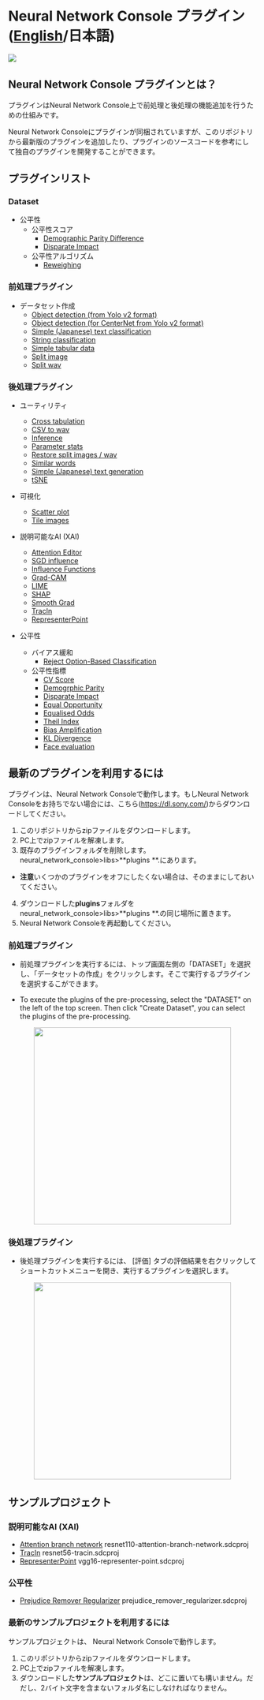 # Neural Network Console プラグイン \([English](README.md)/日本語\)


![](./img/plugin.png)

## Neural Network Console プラグインとは？
プラグインはNeural Network Console上で前処理と後処理の機能追加を行うための仕組みです。

Neural Network Consoleにプラグインが同梱されていますが、このリポジトリ
から最新版のプラグインを追加したり、プラグインのソースコードを参考にし
て独自のプラグインを開発することができます。

## プラグインリスト
###  Dataset
* 公平性
    * 公平性スコア
        * [Demographic Parity Difference](./manuals/ja/Dataset/Fairness/Evaluation/demographic_parity.rst)
        * [Disparate Impact](./manuals/ja/Dataset/Fairness/Evaluation/disparate_impact.rst)
    * 公平性アルゴリズム
        * [Reweighing](./manuals/ja/Dataset/Fairness/Bias_Mitigation/Reweighing.rst)


###  前処理プラグイン
* データセット作成
    * [Object detection (from Yolo v2 format)](./manuals/ja/Pre_Process/Create_Dataset/ObjectDetection.rst)
    * [Object detection (for CenterNet from Yolo v2 format)](./manuals/ja/Pre_Process/Create_Dataset/ObjectDetection_CenterNet.rst)
    * [Simple (Japanese) text classification](./manuals/ja/Pre_Process/Create_Dataset/SimpleTextClassification.rst)
    * [String classification](./manuals/ja/Pre_Process/Create_Dataset/StringClassification.rst)
    * [Simple tabular data](./manuals/ja/Pre_Process/Create_Dataset/SimpleTabularDataset.rst)
    * [Split image](./manuals/ja/Pre_Process/Create_Dataset/SplitImage.rst)
    * [Split wav](./manuals/ja/Pre_Process/Create_Dataset/SplitWav.rst)

###  後処理プラグイン
* ユーティリティ
    * [Cross tabulation](./manuals/ja/Post_Process/Utils/CrossTabulation.rst)
    * [CSV to wav](./manuals/ja/Post_Process/Utils/CSVtoWAV.rst)
    * [Inference](./manuals/ja/Post_Process/Utils/Inference.rst)
    * [Parameter stats](./manuals/ja/Post_Process/Utils/ParameterStats.rst)
    * [Restore split images / wav](./manuals/ja/Post_Process/Utils/RestoreSplitImageWav.rst)
    * [Similar words](./manuals/ja/Post_Process/Utils/SimilarWords.rst)
    * [Simple (Japanese) text generation](./manuals/ja/Post_Process/Utils/SimpleTextGeneration.rst)
    * [tSNE](./manuals/ja/Post_Process/Utils/tSNE.rst)
    
* 可視化
    * [Scatter plot](./manuals/ja/Post_Process/Visualization/ScatterPlot.rst)
    * [Tile images](./manuals/ja/Post_Process/Visualization/TileImages.rst)

* 説明可能なAI (XAI)
    * [Attention Editor](./manuals/ja/Post_Process/XAI/AttentionEditor.rst)
    * [SGD influence](./manuals/ja/Post_Process/XAI/SGDInfluence.rst)
    * [Influence Functions](./manuals/ja/Post_Process/XAI/InfluenceFunctions.rst)
    * [Grad-CAM](./manuals/ja/Post_Process/XAI/GradCAM.rst)
    * [LIME](./manuals/ja/Post_Process/XAI/LIME.rst)
    * [SHAP](./manuals/ja/Post_Process/XAI/SHAP.rst)
    * [Smooth Grad](./manuals/ja/Post_Process/XAI/SmoothGrad.rst)
    * [TracIn](./manuals/ja/Post_Process/XAI/TracIn.rst)
    * [RepresenterPoint](./manuals/ja/Post_Process/XAI/Representerpoint.rst)

* 公平性
    * バイアス緩和
      * [Reject Option-Based Classification](./manuals/ja/Post_Process/Fairness/Bias_Mitgation/reject_option_based_classification.rst)
    * 公平性指標
       * [CV Score](./manuals/ja/Post_Process/Fairness/Evaluation/calders_verwer_score.rst)
       * [Demogrphic Parity](./manuals/ja/Post_Process/Fairness/Evaluation/demographic_parity.rst)
       * [Disparate Impact](./manuals/ja/Post_Process/Fairness/Evaluation/disparate_impact.rst)
       * [Equal Opportunity](./manuals/ja/Post_Process/Fairness/Evaluation/equal_opportunity.rst)
       * [Equalised Odds](./manuals/ja/Post_Process/Fairness/Evaluation/equalised_odd.rst)
       * [Theil Index](./manuals/ja/Post_Process/Fairness/Evaluation/theil_index.rst)
       * [Bias Amplification](./manuals/ja/Post_Process/Fairness/Evaluation/bias_amplification.rst)
       * [KL Divergence](./manuals/ja/Post_Process/Fairness/Evaluation/kl_divergence.rst)
       * [Face evaluation](./manuals/ja/Post_Process/Fairness/Evaluation/FaceEvaluation.rst)

## 最新のプラグインを利用するには

プラグインは、Neural Network Consoleで動作します。もしNeural Network Consoleをお持ちでない場合には、こちら(https://dl.sony.com/)からダウンロードしてください。

1. このリポジトリからzipファイルをダウンロードします。
2. PC上でzipファイルを解凍します。
3. 既存のプラグインフォルダを削除します。neural_network_console>libs>**plugins **.にあります。
* **注意**いくつかのプラグインをオフにしたくない場合は、そのままにしておいてください。

4. ダウンロードした**plugins**フォルダをneural_network_console>libs>**plugins **.の同じ場所に置きます。
5. Neural Network Consoleを再起動してください。

###  前処理プラグイン

* 前処理プラグインを実行するには、トップ画面左側の「DATASET」を選択し、「データセットの作成」をクリックします。そこで実行するプラグインを選択するこができます。

* To execute the plugins of the pre-processing, select the "DATASET" on the left of the top screen. Then  click "Create Dataset", you can select the plugins of the pre-processing.
<p align="center">
<img src="./img/Preprocessing.png" width="400px">  
</p>


### 後処理プラグイン

* 後処理プラグインを実行するには、 [評価] タブの評価結果を右クリックしてショートカットメニューを開き、実行するプラグインを選択します。
<p align="center">
<img src="./img/postprocessing.png" width="400px">  
</p>

## サンプルプロジェクト
### 説明可能なAI (XAI)
* [Attention branch network](./samples/xai) resnet110-attention-branch-network.sdcproj
* [TracIn](./samples/xai) resnet56-tracin.sdcproj
* [RepresenterPoint](.\samples\xai\README.md) vgg16-representer-point.sdcproj

### 公平性
* [Prejudice Remover Regularizer](./samples/fairness/prejudice-remover-regularizer/README_ja.md) prejudice_remover_regularizer.sdcproj

### 最新のサンプルプロジェクトを利用するには

サンプルプロジェクトは、 Neural Network Consoleで動作します。
1. このリポジトリからzipファイルをダウンロードします。
2. PC上でzipファイルを解凍します。
3. ダウンロードした**サンプルプロジェクト**は、どこに置いても構いません。だだし、2バイト文字を含まないフォルダ名にしなければなりません。
